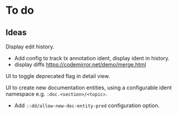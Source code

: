 # To do

## Ideas

Display edit history.
- Add config to track tx annotation ident, display ident in history.
- display diffs https://codemirror.net/demo/merge.html

UI to toggle deprecated flag in detail view.

UI to create new documentation entities, using a configurable ident namespace e.g. `:doc.<section>/<topic>`.
- Add `::dd/allow-new-doc-entity-pred` configuration option.
